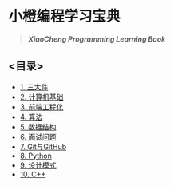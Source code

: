 # 小橙编程学习宝典  
>
> ***XiaoCheng Programming Learning Book***
>

## <目录>

* [1. 三大件](1-三大件.md)
* [2. 计算机基础](2-basic.md)
* [3. 前端工程化](3-前端工程化.md)
* [4. 算法](4-算法.md)
* [5. 数据结构](5-数据结构.md)
* [6. 面试问题](6-面试.md)
* [7. Git与GitHub](7-Git与GitHub.md)
* [8. Python](8-Python.md)
* [9. 设计模式](9-设计模式.md)
* [10. C++](10-C++.md)

